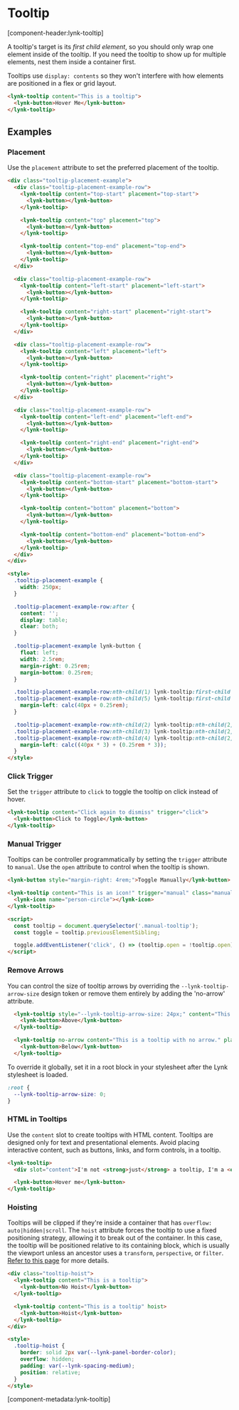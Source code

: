 # Tooltip

[component-header:lynk-tooltip]

A tooltip's target is its _first child element_, so you should only wrap one element inside of the tooltip. If you need the tooltip to show up for multiple elements, nest them inside a container first.

Tooltips use `display: contents` so they won't interfere with how elements are positioned in a flex or grid layout.

```html preview
<lynk-tooltip content="This is a tooltip">
  <lynk-button>Hover Me</lynk-button>
</lynk-tooltip>
```

## Examples

### Placement

Use the `placement` attribute to set the preferred placement of the tooltip.

```html preview
<div class="tooltip-placement-example">
  <div class="tooltip-placement-example-row">
    <lynk-tooltip content="top-start" placement="top-start">
      <lynk-button></lynk-button>
    </lynk-tooltip>

    <lynk-tooltip content="top" placement="top">
      <lynk-button></lynk-button>
    </lynk-tooltip>

    <lynk-tooltip content="top-end" placement="top-end">
      <lynk-button></lynk-button>
    </lynk-tooltip>
  </div>

  <div class="tooltip-placement-example-row">
    <lynk-tooltip content="left-start" placement="left-start">
      <lynk-button></lynk-button>
    </lynk-tooltip>

    <lynk-tooltip content="right-start" placement="right-start">
      <lynk-button></lynk-button>
    </lynk-tooltip>
  </div>

  <div class="tooltip-placement-example-row">
    <lynk-tooltip content="left" placement="left">
      <lynk-button></lynk-button>
    </lynk-tooltip>

    <lynk-tooltip content="right" placement="right">
      <lynk-button></lynk-button>
    </lynk-tooltip>
  </div>

  <div class="tooltip-placement-example-row">
    <lynk-tooltip content="left-end" placement="left-end">
      <lynk-button></lynk-button>
    </lynk-tooltip>

    <lynk-tooltip content="right-end" placement="right-end">
      <lynk-button></lynk-button>
    </lynk-tooltip>
  </div>

  <div class="tooltip-placement-example-row">
    <lynk-tooltip content="bottom-start" placement="bottom-start">
      <lynk-button></lynk-button>
    </lynk-tooltip>

    <lynk-tooltip content="bottom" placement="bottom">
      <lynk-button></lynk-button>
    </lynk-tooltip>

    <lynk-tooltip content="bottom-end" placement="bottom-end">
      <lynk-button></lynk-button>
    </lynk-tooltip>
  </div>
</div>

<style>
  .tooltip-placement-example {
    width: 250px;
  }

  .tooltip-placement-example-row:after {
    content: '';
    display: table;
    clear: both;
  }

  .tooltip-placement-example lynk-button {
    float: left;
    width: 2.5rem;
    margin-right: 0.25rem;
    margin-bottom: 0.25rem;
  }

  .tooltip-placement-example-row:nth-child(1) lynk-tooltip:first-child lynk-button,
  .tooltip-placement-example-row:nth-child(5) lynk-tooltip:first-child lynk-button {
    margin-left: calc(40px + 0.25rem);
  }

  .tooltip-placement-example-row:nth-child(2) lynk-tooltip:nth-child(2) lynk-button,
  .tooltip-placement-example-row:nth-child(3) lynk-tooltip:nth-child(2) lynk-button,
  .tooltip-placement-example-row:nth-child(4) lynk-tooltip:nth-child(2) lynk-button {
    margin-left: calc((40px * 3) + (0.25rem * 3));
  }
</style>
```

### Click Trigger

Set the `trigger` attribute to `click` to toggle the tooltip on click instead of hover.

```html preview
<lynk-tooltip content="Click again to dismiss" trigger="click">
  <lynk-button>Click to Toggle</lynk-button>
</lynk-tooltip>
```

### Manual Trigger

Tooltips can be controller programmatically by setting the `trigger` attribute to `manual`. Use the `open` attribute to control when the tooltip is shown.

```html preview
<lynk-button style="margin-right: 4rem;">Toggle Manually</lynk-button>

<lynk-tooltip content="This is an icon!" trigger="manual" class="manual-tooltip">
  <lynk-icon name="person-circle"></lynk-icon>
</lynk-tooltip>

<script>
  const tooltip = document.querySelector('.manual-tooltip');
  const toggle = tooltip.previousElementSibling;

  toggle.addEventListener('click', () => (tooltip.open = !tooltip.open));
</script>
```

### Remove Arrows

You can control the size of tooltip arrows by overriding the `--lynk-tooltip-arrow-size` design token or remove them entirely by adding the 'no-arrow' attribute.

```html preview
  <lynk-tooltip style="--lynk-tooltip-arrow-size: 24px;" content="This is a tooltip with a large arrow.">
    <lynk-button>Above</lynk-button>
  </lynk-tooltip>

  <lynk-tooltip no-arrow content="This is a tooltip with no arrow." placement="bottom">
    <lynk-button>Below</lynk-button>
  </lynk-tooltip>
```

To override it globally, set it in a root block in your stylesheet after the Lynk stylesheet is loaded.

```css
:root {
  --lynk-tooltip-arrow-size: 0;
}
```

### HTML in Tooltips

Use the `content` slot to create tooltips with HTML content. Tooltips are designed only for text and presentational elements. Avoid placing interactive content, such as buttons, links, and form controls, in a tooltip.

```html preview
<lynk-tooltip>
  <div slot="content">I'm not <strong>just</strong> a tooltip, I'm a <em>tooltip</em> with HTML!</div>

  <lynk-button>Hover me</lynk-button>
</lynk-tooltip>
```

### Hoisting

Tooltips will be clipped if they're inside a container that has `overflow: auto|hidden|scroll`. The `hoist` attribute forces the tooltip to use a fixed positioning strategy, allowing it to break out of the container. In this case, the tooltip will be positioned relative to its containing block, which is usually the viewport unless an ancestor uses a `transform`, `perspective`, or `filter`. [Refer to this page](https://developer.mozilla.org/en-US/docs/Web/CSS/position#fixed) for more details.

```html preview
<div class="tooltip-hoist">
  <lynk-tooltip content="This is a tooltip">
    <lynk-button>No Hoist</lynk-button>
  </lynk-tooltip>

  <lynk-tooltip content="This is a tooltip" hoist>
    <lynk-button>Hoist</lynk-button>
  </lynk-tooltip>
</div>

<style>
  .tooltip-hoist {
    border: solid 2px var(--lynk-panel-border-color);
    overflow: hidden;
    padding: var(--lynk-spacing-medium);
    position: relative;
  }
</style>
```

[component-metadata:lynk-tooltip]
